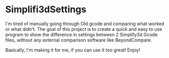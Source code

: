 # Simplifi3dSettings

I'm tired of manually going through Old gcode and comparing what worked or what didn't. 
The goal of this project is to create a quick and easy to use program to show the difference in settings between 2 Simplify3d Gcode files, without any external comparison software like BeyondCompare.

Basically, I'm making it for me, if you can use it too great! Enjoy!

